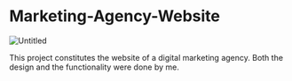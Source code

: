 # Marketing-Agency-Website

![Untitled](https://user-images.githubusercontent.com/107345473/212779282-8a649d66-277f-4cc7-a964-96b118ff03d6.png)

This project constitutes the website of a digital marketing agency. Both the design and the functionality were done by me.



